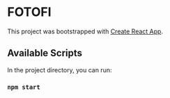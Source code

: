 # FOTOFI

This project was bootstrapped with [Create React App](https://github.com/facebook/create-react-app).

## Available Scripts

In the project directory, you can run:

### `npm start`

